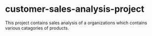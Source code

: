 # customer-sales-analysis-project

This project contains sales analysis of a organizations which contains various catagories of products.
